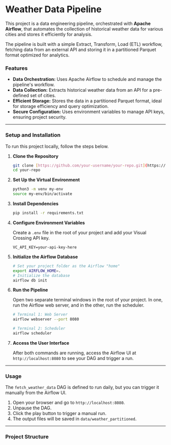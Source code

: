 # Weather Data Pipeline 

This project is a data engineering pipeline, orchestrated with **Apache Airflow**, that automates the collection of historical weather data for various cities and stores it efficiently for analysis.

The pipeline is built with a simple Extract, Transform, Load (ETL) workflow, fetching data from an external API and storing it in a partitioned Parquet format optimized for analytics.

### Features

* **Data Orchestration:** Uses Apache Airflow to schedule and manage the pipeline's workflow.
* **Data Collection:** Extracts historical weather data from an API for a pre-defined set of cities.
* **Efficient Storage:** Stores the data in a partitioned Parquet format, ideal for storage efficiency and query optimization.
* **Secure Configuration:** Uses environment variables to manage API keys, ensuring project security.

---

### Setup and Installation

To run this project locally, follow the steps below.

1.  **Clone the Repository**

    ```bash
    git clone [https://github.com/your-username/your-repo.git](https://github.com/your-username/your-repo.git)
    cd your-repo
    ```

2.  **Set Up the Virtual Environment**

    ```bash
    python3 -m venv my-env
    source my-env/bin/activate
    ```

3.  **Install Dependencies**

    ```bash
    pip install -r requirements.txt
    ```

4.  **Configure Environment Variables**

    Create a `.env` file in the root of your project and add your Visual Crossing API key.

    ```
    VC_API_KEY=your-api-key-here
    ```

5.  **Initialize the Airflow Database**

    ```bash
    # Set your project folder as the Airflow "home"
    export AIRFLOW_HOME=.
    # Initialize the database
    airflow db init
    ```

6.  **Run the Pipeline**

    Open two separate terminal windows in the root of your project. In one, run the Airflow web server, and in the other, run the scheduler.

    ```bash
    # Terminal 1: Web Server
    airflow webserver --port 8080

    # Terminal 2: Scheduler
    airflow scheduler
    ```

7.  **Access the User Interface**

    After both commands are running, access the Airflow UI at `http://localhost:8080` to see your DAG and trigger a run.

---

### Usage

The `fetch_weather_data` DAG is defined to run daily, but you can trigger it manually from the Airflow UI.

1.  Open your browser and go to `http://localhost:8080`.
2.  Unpause the DAG.
3.  Click the play button to trigger a manual run.
4.  The output files will be saved in `data/weather_partitioned`.

---

### Project Structure